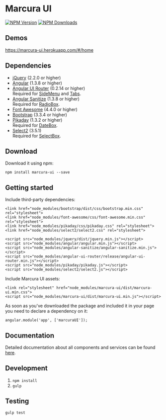 [npm-image]: https://img.shields.io/npm/v/marcura-ui.svg
[npm-url]: https://npmjs.org/package/marcura-ui
[downloads-image]: https://img.shields.io/npm/dm/marcura-ui.svg

# Marcura UI

[![NPM Version][npm-image]][npm-url]
[![NPM Downloads][downloads-image]][npm-url]

## Demos
https://marcura-ui.herokuapp.com/#/home

## Dependencies
* [jQuery](https://jquery.com/) (2.2.0 or higher)
* [Angular](https://angularjs.org/) (1.3.8 or higher)
* [Angular UI Router](https://github.com/angular-ui/ui-router/wiki) (0.2.14 or higher)  
Required for [SideMenu](../../wiki/sidemenu) and [Tabs](../../wiki/tabs).
* [Angular Sanitize](https://www.npmjs.com/package/angular-sanitize) (1.3.8 or higher)  
Required for [RadioBox](../../wiki/radiobox).
* [Font Awesome](http://fontawesome.io/) (4.4.0 or higher)
* [Bootstrap](http://getbootstrap.com/) (3.3.4 or higher)
* [Pikaday](https://github.com/dbushell/Pikaday) (1.3.2 or higher)  
Required for [DateBox](../../wiki/datebox).
* [Select2](https://www.npmjs.com/package/select2) (3.5.1)  
Required for [SelectBox](../../wiki/selectbox).

## Download
Download it using npm:

`npm install marcura-ui --save`

## Getting started

Include third-party dependencies:

`<link href="node_modules/bootstrap/dist/css/bootstrap.min.css" rel="stylesheet">`  
`<link href="node_modules/font-awesome/css/font-awesome.min.css" rel="stylesheet">`  
`<link href="node_modules/pikaday/css/pikaday.css" rel="stylesheet">`  
`<link href="node_modules/select2/select2.css" rel="stylesheet">`

`<script src="node_modules/jquery/dist/jquery.min.js"></script>`  
`<script src="node_modules/angular/angular.min.js"></script>`  
`<script src="node_modules/angular-sanitize/angular-sanitize.min.js"></script>`  
`<script src="node_modules/angular-ui-router/release/angular-ui-router.min.js"></script>`  
`<script src="node_modules/pikaday/pikaday.js"></script>`  
`<script src="node_modules/select2/select2.js"></script>`  

Include Marcura UI assets:

`<link rel="stylesheet" href="node_modules/marcura-ui/dist/marcura-ui.min.css">`  
`<script src="node_modules/marcura-ui/dist/marcura-ui.min.js"></script>`

As soon as you've downloaded the package and included it in your page you need to declare a dependency on it:

`angular.module('app', ['marcuraUI']);`

## Documentation
Detailed documentation about all components and services can be found [here](../../wiki).

## Development

1. `npm install`
2. `gulp`

## Testing

`gulp test`

